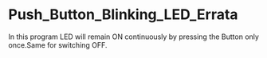 # Push_Button_Blinking_LED_Errata
In this program LED will remain ON continuously by pressing the Button only once.Same for switching OFF.
